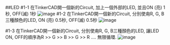 ##LED
#1-1 在TinkerCAD開一個新的Circuit, 加上一個外部的LED, 並且ON (亮) 1秒, OFF(滅) 1秒
![image](https://user-images.githubusercontent.com/89329219/131237876-30770b77-f6d8-4696-bf2c-fde6dc282d03.png)
#1-2 在TinkerCAD開一個新的Circuit, 分別使甪R, G, B三種顏色的LED, ON (亮) 0.5秒, OFF(滅) 0.5秒
![image](https://user-images.githubusercontent.com/89329219/131237921-8e65eb2d-c49a-46da-8c34-64c2d820c026.png)

#1-3 在TinkerCAD開一個新的Circuit, 分別使甪R, G, B三種顏色的LED, 讓LED ON, OFF的順序為R >> G >> B >> G >> R .... 無限循環.
![image](https://user-images.githubusercontent.com/89329219/131238051-eaaad465-9dc6-4ce6-a203-f0269590a30d.png)
